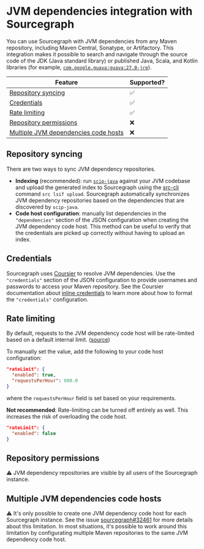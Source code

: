 # JVM dependencies integration with Sourcegraph

You can use Sourcegraph with JVM dependencies from any Maven repository, including Maven Central, Sonatype, or Artifactory.
This integration makes it possible to search and navigate through the source code of the JDK (Java standard library) or published Java, Scala, and Kotlin libraries (for example, [`com.google.guava:guava:27.0-jre`](https://sourcegraph.com/maven/com.google.guava/guava@v27.0-jre/-/blob/com/google/common/util/concurrent/Futures.java?L35)).

Feature | Supported?
------- | ----------
[Repository syncing](#repository-syncing) | ✅
[Credentials](#credentials) | ✅
[Rate limiting](#rate-limiting) | ✅
[Repository permissions](#repository-syncing) | ❌
[Multiple JVM dependencies code hosts](#multiple-jvm-dependency-code-hosts) | ❌

## Repository syncing

There are two ways to sync JVM dependency repositories.

* **Indexing** (recommended): run [`scip-java`](https://sourcegraph.github.io/scip-java/) against your JVM codebase and upload the generated index to Sourcegraph using the [src-cli](https://github.com/sourcegraph/src-cli) command `src lsif upload`. Sourcegraph automatically synchronizes JVM dependency repositories based on the dependencies that are discovered by `scip-java`.
* **Code host configuration**: manually list dependencies in the `"dependencies"` section of the JSON configuration when creating the JVM dependency code host. This method can be useful to verify that the credentials are picked up correctly without having to upload an index.

## Credentials

Sourcegraph uses [Coursier](https://get-coursier.io/) to resolve JVM dependencies.
Use the `"credentials"` section of the JSON configuration to provide usernames and passwords to access your Maven repository. See the Coursier documentation about [inline credentials](https://get-coursier.io/docs/other-credentials#inline) to learn more about how to format the `"credentials"` configuration.

## Rate limiting

By default, requests to the JVM dependency code host will be rate-limited
based on a default internal limit. ([source](https://github.com/sourcegraph/sourcegraph/blob/main/schema/jvm-packages.schema.json))

To manually set the value, add the following to your code host configuration:

```json
"rateLimit": {
  "enabled": true,
  "requestsPerHour": 600.0
}
```
where the `requestsPerHour` field is set based on your requirements.

**Not recommended**: Rate-limiting can be turned off entirely as well.
This increases the risk of overloading the code host.

```json
"rateLimit": {
  "enabled": false
}
```

## Repository permissions

⚠️ JVM dependency repositories are visible by all users of the Sourcegraph instance.

## Multiple JVM dependencies code hosts

⚠️ It's only possible to create one JVM dependency code host for each Sourcegraph instance.
See the issue [sourcegraph#32461](https://github.com/sourcegraph/sourcegraph/issues/32461) for more details about this limitation. In most situations, it's possible to work around this limitation by configurating multiple Maven repositories to the same JVM dependency code host.
